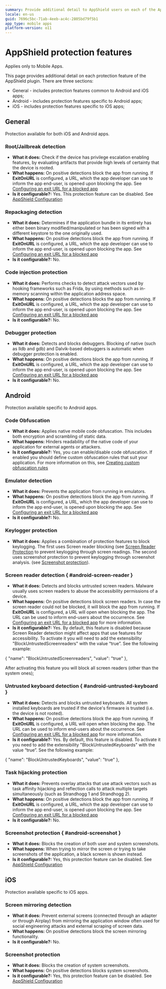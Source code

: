 ```yaml
---
summary: Provide additional detail to AppShield users on each of the AppShield's protection features;
locale: en-us
guid: 7696c5bc-71ab-4eeb-ac4c-2805bd79f5b1
app_type: mobile apps
platform-version: o11
---
```


# AppShield protection features

<div class="info" markdown="1">

Applies only to Mobile Apps.

</div>

This page provides additional detail on each protection feature of the AppShield plugin.
There are three sections:

* General - includes protection features common to Android and iOS apps;
* Android - includes protection features specific to Android apps;
* iOS - includes protection features specific to iOS apps;

## General

Protection available for both iOS and Android apps.

### Root/Jailbreak detection

* **What it does:** Check if the device has privilege escalation enabling features, by evaluating artifacts that provide high levels of certainty that the device is rooted.
* **What happens:** On positive detections block the app from running. If **ExitOnURL** is configured, a URL, which the app developer can use to inform the app end-user, is opened upon blocking the app. See [Configuring an exit URL for a blocked app](ExitOnUrl.md)
* **Is it configurable?:** Yes. This protection feature can be disabled. See [AppShield Configuration](intro.md#configuration)

### Repackaging detection

* **What it does:** Determines if the application bundle in its entirety has either been binary modified/manipulated or has been signed with a different keystore to the one originally used.
* **What happens:** On positive detections block the app from running. If **ExitOnURL** is configured, a URL, which the app developer can use to inform the app end-user, is opened upon blocking the app. See [Configuring an exit URL for a blocked app](ExitOnUrl.md)
* **Is it configurable?:** No.

### Code injection protection

* **What it does:** Performs checks to detect attack vectors used by hooking frameworks such as Frida, by using methods such as in-memory scanning within the application address space.
* **What happens:** On positive detections blocks the app from running. If **ExitOnURL** is configured, a URL, which the app developer can use to inform the app end-user, is opened upon blocking the app. See [Configuring an exit URL for a blocked app](ExitOnUrl.md)
* **Is it configurable?:** No.

### Debugger protection

* **What it does:** Detects and blocks debuggers. Blocking of native (such as lldb and gdb) and Dalvik-based debuggers is automatic when debugger protection is enabled.
* **What happens:** On positive detections block the app from running. If **ExitOnURL** is configured, a URL, which the app developer can use to inform the app end-user, is opened upon blocking the app. See [Configuring an exit URL for a blocked app](ExitOnUrl.md)
* **Is it configurable?:** No.

## Android

Protection available specific to Android apps.

### Code Obfuscation

* **What it does:** Applies native mobile code obfuscation. This includes both encryption and scrambling of static data.
* **What happens:** Hinders readability of the native code of your application for external agents or attackers.
* **Is it configurable?:** Yes, you can enable/disable code obfuscation. If enabled you should define custom obfuscation rules that suit your application. For more information on this, see [Creating custom obfuscation rules](obfuscate-custom-rules.md)

### Emulator detection

* **What it does:** Prevents the application from running in emulators.
* **What happens:** On positive detections block the app from running. If **ExitOnURL** is configured, a URL, which the app developer can use to inform the app end-user, is opened upon blocking the app. See [Configuring an exit URL for a blocked app](ExitOnUrl.md)
* **Is it configurable?:** No.

### Keylogger protection

* **What it does:** Applies a combination of protection features to block keylogging. The first uses Screen reader blocking (see [Screen Reader Protection](#android-screen-reader) to prevent keylogging through screen readings. The second uses screenshot protection to prevent keylogging through screenshot analysis. (see [Screenshot protection](#android-screenshot)).

### Screen reader detection { #android-screen-reader }

* **What it does:** Detects and blocks untrusted screen readers. Malware usually uses screen readers to abuse the accessibility permissions of a device.
* **What happens:** On positive detections block screen readers. In case the screen reader could not be blocked, it will block the app from running. If **ExitOnURL** is configured, a URL will open when blocking the app. The URL can be used to inform end-users about the occurrence. See [Configuring an exit URL for a blocked app](ExitOnUrl.md) for more information.
* **Is it configurable?:** Yes. By default, this feature is disabled because Screen Reader detection might affect apps that use features for accessibility. To activate it you will need to add the extensibility "BlockUntrustedScreenreaders" with the value “true”. See the following example:

{
    "name": "BlockUntrustedScreenreaders",
    "value": "true"
},

After activating this feature you will block all screen readers (other than the system ones);

### Untrusted keyboard detection { #android-untrusted-keyboard }

* **What it does:** Detects and blocks untrusted keyboards. All system installed keyboards are trusted if the device's firmware is trusted (i.e. the device is not rooted).
* **What happens:** On positive detections block the app from running. If **ExitOnURL** is configured, a URL will open when blocking the app. The URL can be used to inform end-users about the occurrence. See [Configuring an exit URL for a blocked app](ExitOnUrl.md) for more information.
* **Is it configurable?:** Yes. By default, this feature is disabled. To activate it you need to add the extensibility "BlockUntrustedKeyboards" with the value “true”. See the following example:

{
    "name": "BlockUntrustedKeyboards",
    "value": "true"
},

### Task hijacking protection

* **What it does:** Prevents overlay attacks that use attack vectors such as task affinity hijacking and reflection calls to attack multiple targets simultaneously (such as Strandhogg 1 and Strandhogg 2).
* **What happens:** On positive detections block the app from running. If **ExitOnURL** is configured, a URL, which the app developer can use to inform the app end-user, is opened upon blocking the app. See [Configuring an exit URL for a blocked app](ExitOnUrl.md)
* **Is it configurable?:** No.

### Screenshot protection { #android-screenshot }

* **What it does:** Blocks the creation of both user and system screenshots.
* **What happens:** When trying to mirror the screen or trying to take screenshots of the application, a black screen is shown instead.
* **Is it configurable?:** Yes, this protection feature can be disabled. See [AppShield Configuration](intro.md#configuration)


## iOS

Protection available specific to iOS apps.


### Screen mirroring detection

* **What it does:** Prevent external screens (connected through an adapter or through Airplay) from mirroring the application window often used for social engineering attacks and external scraping of screen data.
* **What happens:** On positive detections block the screen mirroring functionality.
* **Is it configurable?:** No.


### Screenshot protection

* **What it does:** Blocks the creation of system screenshots.
* **What happens:** On positive detections blocks system screenshots.
* **Is it configurable?:** Yes, this protection feature can be disabled. See [AppShield Configuration](intro.md#configuration)




